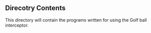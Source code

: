 ## Direcotry Contents
This directory will contain the programs written for using the Golf ball interceptor.
